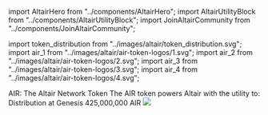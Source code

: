 import AltairHero from "../components/AltairHero";
import AltairUtilityBlock from "../components/AltairUtilityBlock";
import JoinAltairCommunity from "../components/JoinAltairCommunity";

import token_distribution from "../images/altair/token_distribution.svg"; 
import air_1 from "../images/altair/air-token-logos/1.svg";
import air_2 from "../images/altair/air-token-logos/2.svg";
import air_3 from "../images/altair/air-token-logos/3.svg";
import air_4 from "../images/altair/air-token-logos/4.svg";

<AltairHero />

<Section gap="large">

<Box alignSelf="center">
<Text size="xlarge" weight={900} textAlign="center">AIR: The Altair Network Token</Text>
<Text size="large" weight={500} textAlign="center">The AIR token powers Altair with the utility to:</Text>
</Box>

<Row>

<Col span={3} align="center"><AltairUtilityBlock text="Govern Altair Development" logo={air_1} /></Col>
<Col span={3} align="center"><AltairUtilityBlock text="Pay for transaction fees" logo={air_2} /></Col>
<Col span={3} align="center"><AltairUtilityBlock text="Secure the chain" logo={air_3} /></Col>
<Col span={3} align="center"><AltairUtilityBlock text="Reward adoption" logo={air_4} /></Col>

</Row>

</Section>

<Section gap="large">

<Box alignSelf="center">
<Text size="xlarge" weight={900} textAlign="center">Distribution at Genesis</Text>
<Text size="large" textAlign="center">425,000,000 AIR</Text>
</Box>

<Image src={token_distribution} />

</Section>

<JoinAltairCommunity />